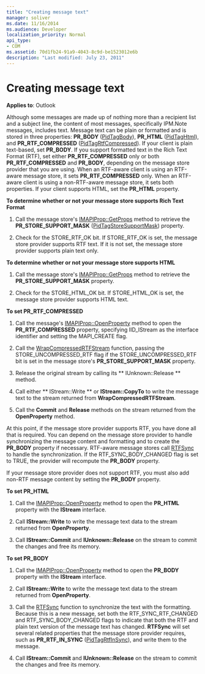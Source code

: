 ```yaml
---
title: "Creating message text"
manager: soliver
ms.date: 11/16/2014
ms.audience: Developer
localization_priority: Normal
api_type:
- COM
ms.assetid: 70d1fb24-91a9-4043-8c9d-be1523012e6b
description: "Last modified: July 23, 2011"
---
```


# Creating message text

**Applies to**: Outlook 
  
Although some messages are made up of nothing more than a recipient list and a subject line, the content of most messages, specifically IPM.Note messages, includes text. Message text can be plain or formatted and is stored in three properties: **PR\_BODY** ([PidTagBody](pidtagbody-canonical-property.md)), **PR\_HTML** ([PidTagHtml](pidtaghtml-canonical-property.md)), and **PR_RTF_COMPRESSED** ([PidTagRtfCompressed](pidtagrtfcompressed-canonical-property.md)). If your client is plain text-based, set **PR\_BODY**. If you support formatted text in the Rich Text Format (RTF), set either **PR_RTF_COMPRESSED** only or both **PR_RTF_COMPRESSED** and **PR\_BODY**, depending on the message store provider that you are using. When an RTF-aware client is using an RTF-aware message store, it sets **PR_RTF_COMPRESSED** only. When an RTF-aware client is using a non-RTF-aware message store, it sets both properties. If your client supports HTML, set the **PR_HTML** property. 
  
 **To determine whether or not your message store supports Rich Text Format**
  
1. Call the message store's [IMAPIProp::GetProps](imapiprop-getprops.md) method to retrieve the **PR_STORE_SUPPORT_MASK** ([PidTagStoreSupportMask](pidtagstoresupportmask-canonical-property.md)) property.
    
2. Check for the STORE_RTF_OK bit. If STORE_RTF_OK is set, the message store provider supports RTF text. If it is not set, the message store provider supports plain text only.
    
 **To determine whether or not your message store supports HTML**
  
1. Call the message store's [IMAPIProp::GetProps](imapiprop-getprops.md) method to retrieve the **PR_STORE_SUPPORT_MASK** property. 
    
2. Check for the STORE_HTML_OK bit. If STORE_HTML_OK is set, the message store provider supports HTML text. 
    
 **To set PR_RTF_COMPRESSED**
  
1. Call the message's [IMAPIProp::OpenProperty](imapiprop-openproperty.md) method to open the **PR_RTF_COMPRESSED** property, specifying IID_IStream as the interface identifier and setting the MAPI_CREATE flag. 
    
2. Call the [WrapCompressedRTFStream](wrapcompressedrtfstream.md) function, passing the STORE_UNCOMPRESSED_RTF flag if the STORE_UNCOMPRESSED_RTF bit is set in the message store's **PR_STORE_SUPPORT_MASK** property. 
    
3. Release the original stream by calling its ** IUnknown::Release ** method. 
    
4. Call either ** IStream::Write ** or **IStream::CopyTo** to write the message text to the stream returned from **WrapCompressedRTFStream**.
    
5. Call the **Commit** and **Release** methods on the stream returned from the **OpenProperty** method. 
    
At this point, if the message store provider supports RTF, you have done all that is required. You can depend on the message store provider to handle synchronizing the message content and formatting and to create the **PR_BODY** property if necessary. RTF-aware message stores call [RTFSync](rtfsync.md) to handle the synchronization. If the RTF_SYNC_BODY_CHANGED flag is set to TRUE, the provider will recompute the **PR_BODY** property. 
  
If your message store provider does not support RTF, you must also add non-RTF message content by setting the **PR_BODY** property. 
  
 **To set PR_HTML**
  
1. Call the [IMAPIProp::OpenProperty](imapiprop-openproperty.md) method to open the **PR_HTML** property with the **IStream** interface. 
    
2. Call **IStream::Write** to write the message text data to the stream returned from **OpenProperty**. 
    
3. Call **IStream::Commit** and **IUnknown::Release** on the stream to commit the changes and free its memory. 
    
 **To set PR_BODY**
  
1. Call the [IMAPIProp::OpenProperty](imapiprop-openproperty.md) method to open the **PR_BODY** property with the **IStream** interface. 
    
2. Call **IStream::Write** to write the message text data to the stream returned from **OpenProperty**. 
    
3. Call the [RTFSync](rtfsync.md) function to synchronize the text with the formatting. Because this is a new message, set both the RTF_SYNC_RTF_CHANGED and RTF_SYNC_BODY_CHANGED flags to indicate that both the RTF and plain text version of the message text has changed. **RTFSync** will set several related properties that the message store provider requires, such as **PR_RTF_IN_SYNC** ([PidTagRtfInSync](pidtagrtfinsync-canonical-property.md)), and write them to the message.
    
4. Call **IStream::Commit** and **IUnknown::Release** on the stream to commit the changes and free its memory. 
    

